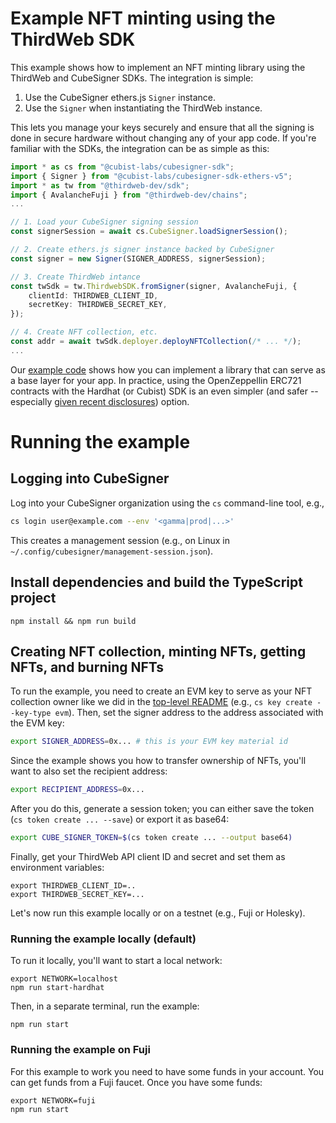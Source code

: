 # Example NFT minting using the ThirdWeb SDK

This example shows how to implement an NFT minting library using the ThirdWeb
and CubeSigner SDKs. The integration is simple:

1. Use the CubeSigner ethers.js `Signer` instance.
2. Use the `Signer` when instantiating the ThirdWeb instance.

This lets you manage your keys securely and ensure that all the signing is done
in secure hardware without changing any of your app code. If you're familiar
with the SDKs, the integration can be as simple as this:

```typescript
import * as cs from "@cubist-labs/cubesigner-sdk";
import { Signer } from "@cubist-labs/cubesigner-sdk-ethers-v5";
import * as tw from "@thirdweb-dev/sdk";
import { AvalancheFuji } from "@thirdweb-dev/chains";
...

// 1. Load your CubeSigner signing session
const signerSession = await cs.CubeSigner.loadSignerSession();

// 2. Create ethers.js signer instance backed by CubeSigner
const signer = new Signer(SIGNER_ADDRESS, signerSession);

// 3. Create ThirdWeb intance
const twSdk = tw.ThirdwebSDK.fromSigner(signer, AvalancheFuji, {
    clientId: THIRDWEB_CLIENT_ID,
    secretKey: THIRDWEB_SECRET_KEY,
});

// 4. Create NFT collection, etc.
const addr = await twSdk.deployer.deployNFTCollection(/* ... */);
...
```

Our [example code](./src/index.ts) shows how you can implement a library that
can serve as a base layer for your app. In practice, using the OpenZeppellin
ERC721 contracts with the Hardhat (or Cubist) SDK is an even simpler (and safer
-- especially [given recent
disclosures](https://blog.openzeppelin.com/arbitrary-address-spoofing-vulnerability-erc2771context-multicall-public-disclosure))
option.

# Running the example

## Logging into CubeSigner

Log into your CubeSigner organization using the `cs` command-line tool, e.g.,

```bash
cs login user@example.com --env '<gamma|prod|...>'
```

This creates a management session (e.g., on Linux in `~/.config/cubesigner/management-session.json`).

## Install dependencies and build the TypeScript project

```
npm install && npm run build
```

## Creating NFT collection, minting NFTs, getting NFTs, and burning NFTs

To run the example, you need to create an EVM key to serve as your NFT
collection owner like we did in the [top-level README](../../README.md) (e.g.,
`cs key create --key-type evm`). Then, set the signer address to the address
associated with the EVM key:

```bash
export SIGNER_ADDRESS=0x... # this is your EVM key material id
```

Since the example shows you how to transfer ownership of NFTs, you'll want to
also set the recipient address:

```bash
export RECIPIENT_ADDRESS=0x...
```

After you do this, generate a session token; you can either save the token (`cs
token create ... --save`) or export it as base64:

```bash
export CUBE_SIGNER_TOKEN=$(cs token create ... --output base64)
```

Finally, get your ThirdWeb API client ID and secret and set them as environment
variables:

```
export THIRDWEB_CLIENT_ID=..
export THIRDWEB_SECRET_KEY=...
```

Let's now run this example locally or on a testnet (e.g., Fuji or Holesky).

### Running the example locally (default)

To run it locally, you'll want to start a local network:

```
export NETWORK=localhost
npm run start-hardhat
```

Then, in a separate terminal, run the example:

```
npm run start
```

### Running the example on Fuji

For this example to work you need to have some funds in your account. You can
get funds from a Fuji faucet. Once you have some funds:

```
export NETWORK=fuji
npm run start
```